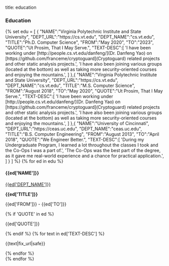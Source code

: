 title: education

### Education

<p>
    {%
        set edu = [
            {
                "NAME":"Virginia Polytechnic Institute and State University",
                "DEPT_URL":"https://cs.vt.edu",
                "DEPT_NAME":"cs.vt.edu",
                "TITLE":"Ph.D. Computer Science",
                "FROM":"May 2020",
                "TO":"2023",
                "QUOTE":"Ut Prosim, That I May Serve.",
                "TEXT-DESC":[
                    'I have been working under [http://people.cs.vt.edu/danfeng/](Dr. Danfeng Yao) on [https://github.com/franceme/cryptoguard](Cryptoguard) related projects and other static analysis projects.',
                    'I have also been joining various groups (located at the bottom) as well as taking more security-oriented courses and enjoying the mountains.',
                ]
            },{
                "NAME":"Virginia Polytechnic Institute and State University",
                "DEPT_URL":"https://cs.vt.edu",
                "DEPT_NAME":"cs.vt.edu",
                "TITLE":"M.S. Computer Science",
                "FROM":"August 2018",
                "TO":"May 2020",
                "QUOTE":"Ut Prosim, That I May Serve.",
                "TEXT-DESC":[
                    'I have been working under [http://people.cs.vt.edu/danfeng/](Dr. Danfeng Yao) on [https://github.com/franceme/cryptoguard](Cryptoguard) related projects and other static analysis projects.',
                    'I have also been joining various groups (located at the bottom) as well as taking more security-oriented courses and enjoying the mountains.',
                ]
            },{
                "NAME":"University of Cincinnati",
                "DEPT_URL":"https://ceas.uc.edu",
                "DEPT_NAME":"ceas.uc.edu",
                "TITLE":"B.S. Computer Engineering",
                "FROM":"August 2013",
                "TO":"April 2018",
                "QUOTE":"We Engineer Better.",
                "TEXT-DESC":[
                    'During my Undergraduate Program, I learned a lot throughout the classes I took and the Co-Ops I was a part of.',
                    'The Co-Ops was the best part of the degree, as it gave me real-world experience and a chance for practical application.',
                ]
            }
        ]
    %}
    {% for ed in edu %}
    <div class="container education-container">
        <div class="row clearfix layout layout-left">
            <div class="col-xs-12 col-sm-4 col-md-3 col-print-12 details">
                <h4>{{ed['NAME']}}</h4>
                <a href="{{ed['DEPT_URL']}}" target="_blank" class="link">{{ed['DEPT_NAME']}}</a>
                <p><b>{{ed['TITLE']}}</b></p>
                <p>{{ed['FROM']}} - {{ed['TO']}}</p>
                <p class="no-print">
                </p>
            </div>
            <div class="col-xs-12 col-sm-8 col-md-9 col-print-12">
                {% if 'QUOTE' in ed %}
                <p class="quote">{{ed['QUOTE']}}</p>
                {% endif %}
                {% for text in ed['TEXT-DESC'] %}
                    <p>{{text|fix_url|safe}}</p>
                {% endfor %}
            </div>
        </div>
    {% endfor %}
</p>
